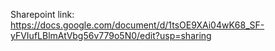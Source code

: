 Sharepoint link: https://docs.google.com/document/d/1tsOE9XAi04wK68_SF-yFVIufLBlmAtVbg56v779o5N0/edit?usp=sharing
